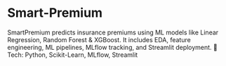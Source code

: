 # Smart-Premium
SmartPremium predicts insurance premiums using ML models like Linear Regression, Random Forest &amp; XGBoost. It includes EDA, feature engineering, ML pipelines, MLflow tracking, and Streamlit deployment.  🚀 Tech: Python, Scikit-Learn, MLflow, Streamlit
